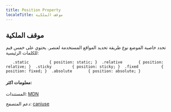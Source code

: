```yaml
---
title: Position Property
localeTitle: موقف الملكية
---
```

## موقف الملكية

تحدد خاصية الموضع نوع طريقة تحديد المواقع المستخدمة لعنصر. يحتوي على خمس قيم للكلمات الرئيسية:

 `    .static         { position: static; } 
    .relative       { position: relative; } 
    .sticky         { position: sticky; } 
    .fixed          { position: fixed; } 
    .absolute       { position: absolute; } 
` 

#### معلومات اكثر:

المستندات: [MDN](https://developer.mozilla.org/en-US/docs/Web/CSS/position)

دعم المتصفح: [caniuse](http://caniuse.com/#search=position)